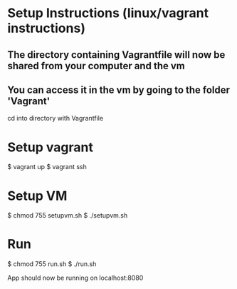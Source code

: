 # Setup Instructions (linux/vagrant instructions)
## The directory containing Vagrantfile will now be shared from your computer and the vm
## You can access it in the vm by going to the folder 'Vagrant'
cd into directory with Vagrantfile
# Setup vagrant
$ vagrant up
$ vagrant ssh

# Setup VM 
$ chmod 755 setupvm.sh
$ ./setupvm.sh


# Run
$ chmod 755 run.sh
$ ./run.sh

App should now be running on localhost:8080
